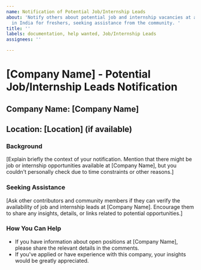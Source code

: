 ```yaml
---
name: Notification of Potential Job/Internship Leads
about: 'Notify others about potential job and internship vacancies at a specific company
  in India for freshers, seeking assistance from the community. '
title: ''
labels: documentation, help wanted, Job/Internship Leads
assignees: ''

---
```


# [Company Name] - Potential Job/Internship Leads Notification

## Company Name: [Company Name]
## Location: [Location] (if available)

### Background

[Explain briefly the context of your notification. Mention that there might be job or internship opportunities available at [Company Name], but you couldn't personally check due to time constraints or other reasons.]

### Seeking Assistance

[Ask other contributors and community members if they can verify the availability of job and internship leads at [Company Name]. Encourage them to share any insights, details, or links related to potential opportunities.]

### How You Can Help

- If you have information about open positions at [Company Name], please share the relevant details in the comments.
- If you've applied or have experience with this company, your insights would be greatly appreciated.
